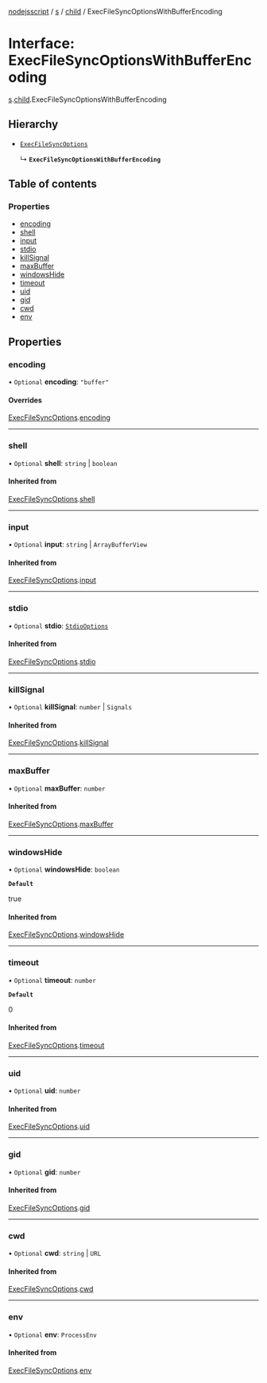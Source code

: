 [nodejsscript](../README.md) / [s](../modules/s.md) / [child](../modules/s.child.md) / ExecFileSyncOptionsWithBufferEncoding

# Interface: ExecFileSyncOptionsWithBufferEncoding

[s](../modules/s.md).[child](../modules/s.child.md).ExecFileSyncOptionsWithBufferEncoding

## Hierarchy

- [`ExecFileSyncOptions`](s.child.ExecFileSyncOptions.md)

  ↳ **`ExecFileSyncOptionsWithBufferEncoding`**

## Table of contents

### Properties

- [encoding](s.child.ExecFileSyncOptionsWithBufferEncoding.md#encoding)
- [shell](s.child.ExecFileSyncOptionsWithBufferEncoding.md#shell)
- [input](s.child.ExecFileSyncOptionsWithBufferEncoding.md#input)
- [stdio](s.child.ExecFileSyncOptionsWithBufferEncoding.md#stdio)
- [killSignal](s.child.ExecFileSyncOptionsWithBufferEncoding.md#killsignal)
- [maxBuffer](s.child.ExecFileSyncOptionsWithBufferEncoding.md#maxbuffer)
- [windowsHide](s.child.ExecFileSyncOptionsWithBufferEncoding.md#windowshide)
- [timeout](s.child.ExecFileSyncOptionsWithBufferEncoding.md#timeout)
- [uid](s.child.ExecFileSyncOptionsWithBufferEncoding.md#uid)
- [gid](s.child.ExecFileSyncOptionsWithBufferEncoding.md#gid)
- [cwd](s.child.ExecFileSyncOptionsWithBufferEncoding.md#cwd)
- [env](s.child.ExecFileSyncOptionsWithBufferEncoding.md#env)

## Properties

### encoding

• `Optional` **encoding**: ``"buffer"``

#### Overrides

[ExecFileSyncOptions](s.child.ExecFileSyncOptions.md).[encoding](s.child.ExecFileSyncOptions.md#encoding)

___

### shell

• `Optional` **shell**: `string` \| `boolean`

#### Inherited from

[ExecFileSyncOptions](s.child.ExecFileSyncOptions.md).[shell](s.child.ExecFileSyncOptions.md#shell)

___

### input

• `Optional` **input**: `string` \| `ArrayBufferView`

#### Inherited from

[ExecFileSyncOptions](s.child.ExecFileSyncOptions.md).[input](s.child.ExecFileSyncOptions.md#input)

___

### stdio

• `Optional` **stdio**: [`StdioOptions`](../modules/s.child.md#stdiooptions)

#### Inherited from

[ExecFileSyncOptions](s.child.ExecFileSyncOptions.md).[stdio](s.child.ExecFileSyncOptions.md#stdio)

___

### killSignal

• `Optional` **killSignal**: `number` \| `Signals`

#### Inherited from

[ExecFileSyncOptions](s.child.ExecFileSyncOptions.md).[killSignal](s.child.ExecFileSyncOptions.md#killsignal)

___

### maxBuffer

• `Optional` **maxBuffer**: `number`

#### Inherited from

[ExecFileSyncOptions](s.child.ExecFileSyncOptions.md).[maxBuffer](s.child.ExecFileSyncOptions.md#maxbuffer)

___

### windowsHide

• `Optional` **windowsHide**: `boolean`

**`Default`**

true

#### Inherited from

[ExecFileSyncOptions](s.child.ExecFileSyncOptions.md).[windowsHide](s.child.ExecFileSyncOptions.md#windowshide)

___

### timeout

• `Optional` **timeout**: `number`

**`Default`**

0

#### Inherited from

[ExecFileSyncOptions](s.child.ExecFileSyncOptions.md).[timeout](s.child.ExecFileSyncOptions.md#timeout)

___

### uid

• `Optional` **uid**: `number`

#### Inherited from

[ExecFileSyncOptions](s.child.ExecFileSyncOptions.md).[uid](s.child.ExecFileSyncOptions.md#uid)

___

### gid

• `Optional` **gid**: `number`

#### Inherited from

[ExecFileSyncOptions](s.child.ExecFileSyncOptions.md).[gid](s.child.ExecFileSyncOptions.md#gid)

___

### cwd

• `Optional` **cwd**: `string` \| `URL`

#### Inherited from

[ExecFileSyncOptions](s.child.ExecFileSyncOptions.md).[cwd](s.child.ExecFileSyncOptions.md#cwd)

___

### env

• `Optional` **env**: `ProcessEnv`

#### Inherited from

[ExecFileSyncOptions](s.child.ExecFileSyncOptions.md).[env](s.child.ExecFileSyncOptions.md#env)
